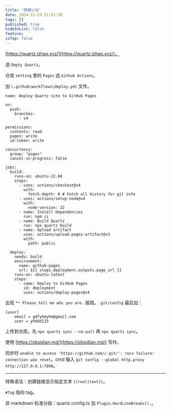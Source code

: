 ```yaml
---
title: '搭建小记'
date: 2024-11-29 21:51:39
tags: []
published: true
hideInList: false
feature: 
isTop: false
---
```

[https://quartz.jzhao.xyz/](https://quartz.jzhao.xyz/)。

选 ```Empty Quartz```。

仓库 ```setting``` 里的 ```Pages``` 选 ```Github Actions```。

加 ```\.github\workflows\deploy.yml``` 文件。

```
name: Deploy Quartz site to GitHub Pages
 
on:
  push:
    branches:
      - v4
 
permissions:
  contents: read
  pages: write
  id-token: write
 
concurrency:
  group: "pages"
  cancel-in-progress: false
 
jobs:
  build:
    runs-on: ubuntu-22.04
    steps:
      - uses: actions/checkout@v4
        with:
          fetch-depth: 0 # Fetch all history for git info
      - uses: actions/setup-node@v4
        with:
          node-version: 22
      - name: Install Dependencies
        run: npm ci
      - name: Build Quartz
        run: npx quartz build
      - name: Upload artifact
        uses: actions/upload-pages-artifact@v3
        with:
          path: public
 
  deploy:
    needs: build
    environment:
      name: github-pages
      url: ${{ steps.deployment.outputs.page_url }}
    runs-on: ubuntu-latest
    steps:
      - name: Deploy to GitHub Pages
        id: deployment
        uses: actions/deploy-pages@v4
```

出现 ```** Please tell me who you are.``` 报错。```.git/config```  最后加：

```
[user]
	email = gdfyhmyhm@gmail.com	
	user = yhddd123
```

上传到仓库。先 ```npx quartz sync --no-pull``` 再 ```npx quartz sync```。

使用 [https://obsidian.md/](https://obsidian.md/) 写作。

同步时 ```unable to access 'https://github.com//.git/': recv failure: connection was reset```。cmd 输入  ```git config --global http.proxy http://127.0.0.1:7890```。

---

特殊语法：创建链接显示指定文本 ```[[real|text]]```。

```#Tag``` 指向 tag。

非 markdown 标准分段：quartz.config.ts 加 ```Plugin.HardLineBreaks(),```。